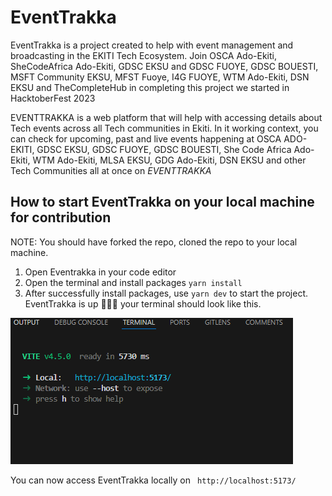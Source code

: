 # EventTrakka
EventTrakka is a project created to help with event management and broadcasting in the EKITI Tech Ecosystem. Join OSCA Ado-Ekiti, SheCodeAfrica Ado-Ekiti, GDSC EKSU and GDSC FUOYE, GDSC BOUESTI, MSFT Community EKSU, MFST Fuoye, I4G FUOYE, WTM Ado-Ekiti, DSN EKSU and TheCompleteHub in completing this project we started in HacktoberFest 2023

EVENTTRAKKA is a web platform that will help with accessing details about Tech events across all Tech communities in Ekiti. In it working context, you can check for upcoming, past and live events happening at OSCA ADO-EKITI, GDSC EKSU, GDSC FUOYE, GDSC BOUESTI, She Code Africa Ado-Ekiti, WTM Ado-Ekiti, MLSA EKSU, GDG Ado-Ekiti, DSN EKSU and other Tech Communities all at once on _EVENTTRAKKA_ 


## How to start EventTrakka on your local machine for contribution
NOTE: You should have forked the repo, cloned the repo to your local machine.

1. Open Eventrakka in your code editor
2. Open the terminal and install packages ```yarn install```
3. After successfully install packages, use ```yarn dev``` to start the project.
EventTrakka is up 🎉🎉🎉 your terminal should look like this.

![Project launch successfully](./src/assets/readme/localhost.png)


You can now access EventTrakka locally on ``` http://localhost:5173/```